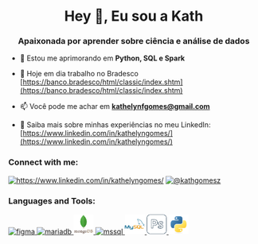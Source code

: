 <h1 align="center">Hey 👋, Eu sou a Kath</h1>
<h3 align="center">Apaixonada por aprender sobre ciência e análise de dados</h3>

- 🌱 Estou me aprimorando em **Python, SQL e Spark**

- 💼 Hoje em dia trabalho no Bradesco [https://banco.bradesco/html/classic/index.shtm](https://banco.bradesco/html/classic/index.shtm)

- 📫 Você pode me achar em **kathelynfgomes@gmail.com**

- 📄 Saiba mais sobre minhas experiências no meu LinkedIn: [https://www.linkedin.com/in/kathelyngomes/](https://www.linkedin.com/in/kathelyngomes/)

<h3 align="left">Connect with me:</h3>
<p align="left">
<a href="https://linkedin.com/in/https://www.linkedin.com/in/kathelyngomes/" target="blank"><img align="center" src="https://raw.githubusercontent.com/rahuldkjain/github-profile-readme-generator/master/src/images/icons/Social/linked-in-alt.svg" alt="https://www.linkedin.com/in/kathelyngomes/" height="30" width="40" /></a>
<a href="https://instagram.com/@kathgomesz" target="blank"><img align="center" src="https://raw.githubusercontent.com/rahuldkjain/github-profile-readme-generator/master/src/images/icons/Social/instagram.svg" alt="@kathgomesz" height="30" width="40" /></a>
</p>

<h3 align="left">Languages and Tools:</h3>
<p align="left"> <a href="https://www.figma.com/" target="_blank" rel="noreferrer"> <img src="https://www.vectorlogo.zone/logos/figma/figma-icon.svg" alt="figma" width="40" height="40"/> </a> <a href="https://mariadb.org/" target="_blank" rel="noreferrer"> <img src="https://www.vectorlogo.zone/logos/mariadb/mariadb-icon.svg" alt="mariadb" width="40" height="40"/> </a> <a href="https://www.mongodb.com/" target="_blank" rel="noreferrer"> <img src="https://raw.githubusercontent.com/devicons/devicon/master/icons/mongodb/mongodb-original-wordmark.svg" alt="mongodb" width="40" height="40"/> </a> <a href="https://www.microsoft.com/en-us/sql-server" target="_blank" rel="noreferrer"> <img src="https://www.svgrepo.com/show/303229/microsoft-sql-server-logo.svg" alt="mssql" width="40" height="40"/> </a> <a href="https://www.mysql.com/" target="_blank" rel="noreferrer"> <img src="https://raw.githubusercontent.com/devicons/devicon/master/icons/mysql/mysql-original-wordmark.svg" alt="mysql" width="40" height="40"/> </a> <a href="https://www.photoshop.com/en" target="_blank" rel="noreferrer"> <img src="https://raw.githubusercontent.com/devicons/devicon/master/icons/photoshop/photoshop-line.svg" alt="photoshop" width="40" height="40"/> </a> <a href="https://www.python.org" target="_blank" rel="noreferrer"> <img src="https://raw.githubusercontent.com/devicons/devicon/master/icons/python/python-original.svg" alt="python" width="40" height="40"/> </a> </p>




<!---
- 👋 Hi, I’m @kathgomesz
- 👀 I’m interested in learning to be a full-stack
- 🌱 I’m currently learning 
- 💞️ I’m looking to collaborate on projects
- 📫 You can reach me on LinkedIn: https://www.linkedin.com/in/kathelyngomes/
kathgomesz/kathgomesz is a ✨ special ✨ repository because its `README.md` (this file) appears on your GitHub profile.
You can click the Preview link to take a look at your changes.
--->
